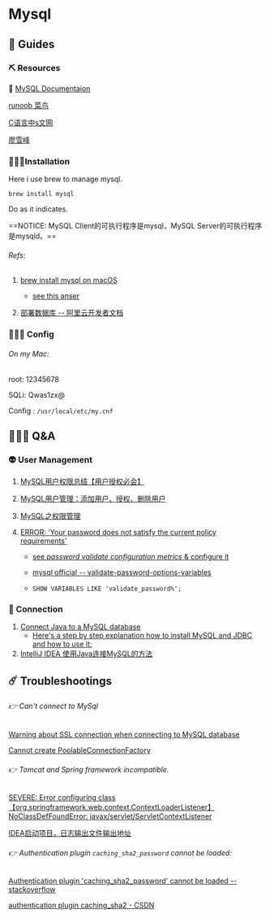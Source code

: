# Mysql

## 🧭 Guides

### ⛏ Resources

📂 [MySQL Documentaion](https://dev.mysql.com/doc/)

 [runoob 菜鸟](https://www.runoob.com/mysql/mysql-database-import.html)

 [C语言中s文网](http://c.biancheng.net/view/vip_8317.html)

 [廖雪峰](https://www.liaoxuefeng.com/wiki/1177760294764384/1246617774585536)



### 🧑🏿‍🏭Installation

Here i use brew to manage mysql.

```shell
brew install mysql
```

Do as it indicates.

==NOTICE: MySQL Client的可执行程序是mysql，MySQL Server的可执行程序是mysqld。==

###### Refs:

1. [brew install mysql on macOS](https://stackoverflow.com/questions/4359131/brew-install-mysql-on-macos)
   - [see this anser](https://stackoverflow.com/a/6378429/16542494)


2. [部署数据库 -- 阿里云开发者文档](https://www.alibabacloud.com/help/zh/elastic-compute-service/latest/database-overview)



### 🧑🏼‍🔧 Config

###### On my Mac: 

root: 12345678

SQLi: Qwas1zx@

Config : `/usr/local/etc/my.cnf`



## 🤷🏽‍♂️ Q&A

### 👽 User Management

1. [MySQL用户权限总结【用户授权必会】](https://blog.csdn.net/yeahPeng11/article/details/121584343) 

2. [MySQL用户管理：添加用户、授权、删除用户](https://www.cnblogs.com/chanshuyi/p/mysql_user_mng.html) 

3. [MySQL之权限管理](https://www.cnblogs.com/Richardzhu/p/3318595.html) 

4. [ERROR: 'Your password does not satisfy the current policy requirements'](https://stackoverflow.com/questions/43094726/your-password-does-not-satisfy-the-current-policy-requirements)

   - [see *password validate configuration metrics* & configure it](https://stackoverflow.com/a/43094873/16542494)
   - [mysql official -- validate-password-options-variables](https://dev.mysql.com/doc/refman/8.0/en/validate-password-options-variables.html)

   - `SHOW VARIABLES LIKE 'validate_password%';`



### 🎀 Connection

1. [Connect Java to a MySQL database](https://stackoverflow.com/questions/2839321/connect-java-to-a-mysql-database)
   - [Here's a step by step explanation how to install MySQL and JDBC and how to use it:](https://stackoverflow.com/a/2840358/16542494)
2. [IntelliJ IDEA 使用Java连接MySQL的方法](http://www.codebaoku.com/it-mysql/it-mysql-198662.html)



## ☄️ Troubleshootings

###### 👉 Can't connect to MySql

[Warning about SSL connection when connecting to MySQL database](https://stackoverflow.com/questions/34189756/warning-about-ssl-connection-when-connecting-to-mysql-database)

[Cannot create PoolableConnectionFactory](https://stackoverflow.com/questions/5203696/cannot-create-poolableconnectionfactory)



###### 👉 Tomcat and Spring framework incompatible.

[SEVERE: Error configuring class 【org.springframework.web.context.ContextLoaderListener】NoClassDefFoundError: javax/servlet/ServletContextListener](https://stackoverflow.com/questions/68995226/severe-error-configuring-class-org-springframework-web-context-contextloaderli)

[IDEA启动项目，日志输出文件输出地址](https://blog.csdn.net/David_jiahuan/article/details/102583873)



###### 👉 Authentication plugin `caching_sha2_password` cannot be loaded:

[Authentication plugin 'caching_sha2_password' cannot be loaded -- stackoverflow](https://stackoverflow.com/questions/49194719/authentication-plugin-caching-sha2-password-cannot-be-loaded)

[authentication plugin caching_sha2 - CSDN](https://blog.csdn.net/u012613251/article/details/80346665)



